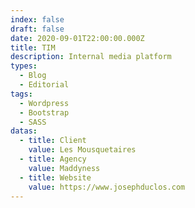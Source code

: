 ```yaml
---
index: false
draft: false
date: 2020-09-01T22:00:00.000Z
title: TIM
description: Internal media platform
types:
  - Blog
  - Editorial
tags:
  - Wordpress
  - Bootstrap
  - SASS
datas:
  - title: Client
    value: Les Mousquetaires
  - title: Agency
    value: Maddyness
  - title: Website
    value: https://www.josephduclos.com
---
```

